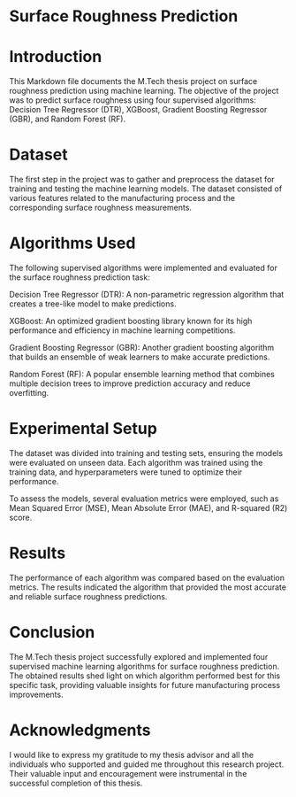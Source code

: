 # Surface Roughness Prediction
# Introduction
This Markdown file documents the M.Tech thesis project on surface roughness prediction using machine learning. The objective of the project was to predict surface roughness using four supervised algorithms: Decision Tree Regressor (DTR), XGBoost, Gradient Boosting Regressor (GBR), and Random Forest (RF).

# Dataset
The first step in the project was to gather and preprocess the dataset for training and testing the machine learning models. The dataset consisted of various features related to the manufacturing process and the corresponding surface roughness measurements.

# Algorithms Used
The following supervised algorithms were implemented and evaluated for the surface roughness prediction task:

Decision Tree Regressor (DTR): A non-parametric regression algorithm that creates a tree-like model to make predictions.

XGBoost: An optimized gradient boosting library known for its high performance and efficiency in machine learning competitions.

Gradient Boosting Regressor (GBR): Another gradient boosting algorithm that builds an ensemble of weak learners to make accurate predictions.

Random Forest (RF): A popular ensemble learning method that combines multiple decision trees to improve prediction accuracy and reduce overfitting.

# Experimental Setup
The dataset was divided into training and testing sets, ensuring the models were evaluated on unseen data. Each algorithm was trained using the training data, and hyperparameters were tuned to optimize their performance.

To assess the models, several evaluation metrics were employed, such as Mean Squared Error (MSE), Mean Absolute Error (MAE), and R-squared (R2) score.

# Results
The performance of each algorithm was compared based on the evaluation metrics. The results indicated the algorithm that provided the most accurate and reliable surface roughness predictions.

# Conclusion
The M.Tech thesis project successfully explored and implemented four supervised machine learning algorithms for surface roughness prediction. The obtained results shed light on which algorithm performed best for this specific task, providing valuable insights for future manufacturing process improvements.

# Acknowledgments
I would like to express my gratitude to my thesis advisor and all the individuals who supported and guided me throughout this research project. Their valuable input and encouragement were instrumental in the successful completion of this thesis.
